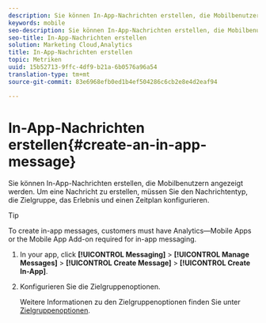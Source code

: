 ```yaml
---
description: Sie können In-App-Nachrichten erstellen, die Mobilbenutzern angezeigt werden. Um eine Nachricht zu erstellen, müssen Sie den Nachrichtentyp, die Zielgruppe, das Erlebnis und einen Zeitplan konfigurieren.
keywords: mobile
seo-description: Sie können In-App-Nachrichten erstellen, die Mobilbenutzern angezeigt werden. Um eine Nachricht zu erstellen, müssen Sie den Nachrichtentyp, die Zielgruppe, das Erlebnis und einen Zeitplan konfigurieren.
seo-title: In-App-Nachrichten erstellen
solution: Marketing Cloud,Analytics
title: In-App-Nachrichten erstellen
topic: Metriken
uuid: 15b52713-9ffc-4df9-b21a-6b0576a96a54
translation-type: tm+mt
source-git-commit: 83e6968efb0ed1b4ef504286c6cb2e8e4d2eaf94

---
```



# In-App-Nachrichten erstellen{#create-an-in-app-message}

Sie können In-App-Nachrichten erstellen, die Mobilbenutzern angezeigt werden. Um eine Nachricht zu erstellen, müssen Sie den Nachrichtentyp, die Zielgruppe, das Erlebnis und einen Zeitplan konfigurieren.

>[!TIP]
>
>To create in-app messages, customers must have Analytics—Mobile Apps or the Mobile App Add-on required for in-app messaging.

1. In your app, click **[!UICONTROL Messaging]** &gt; **[!UICONTROL Manage Messages]** &gt; **[!UICONTROL Create Message]** &gt; **[!UICONTROL Create In-App]**.
1. Konfigurieren Sie die Zielgruppenoptionen.

   Weitere Informationen zu den Zielgruppenoptionen finden Sie unter [Zielgruppenoptionen](/help/using/in-app-messaging/t-in-app-message/c-audience-in-app-message.md).
